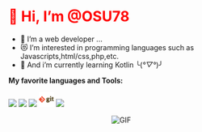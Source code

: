 <h1 style="color:red">👋 Hi, I’m @OSU78 </h1>
  
- 👀 I’m a web developer ...
- 😻 I’m interested in programming languages such as Javascripts,html/css,php,etc.
- 🌱 And i’m currently learning Kotlin ╰(*°▽°*)╯

**My favorite languages and Tools:**  


<code><img height="30px" src="https://devclub.fr/static/media/icon.4e0c97009b885bfa75c5412262a46f5f.svg"></code>
<code><img height="30px" src="https://devclub.fr/static/media/icon.8d9549db1a0f5d73a35aa5dab48a09f9.svg"></code>
<code><img height="30px" src="https://devclub.fr/static/media/icon.4c1b5332c1b1057928f6f06cf972c91c.svg"></code>
<code><img height="30px" src="https://raw.githubusercontent.com/github/explore/5c058a388828bb5fde0bcafd4bc867b5bb3f26f3/topics/git/git.png"></code>
<code><img height="30px" src="https://devclub.fr/static/media/icon.7bc394e86ea1f692d59a3d484ad156af.svg"></code>

<img align="right" alt="GIF" src="https://media.giphy.com/media/Y4bzv6DYbYzy8jDnoW/giphy.gif" width="300px" />

